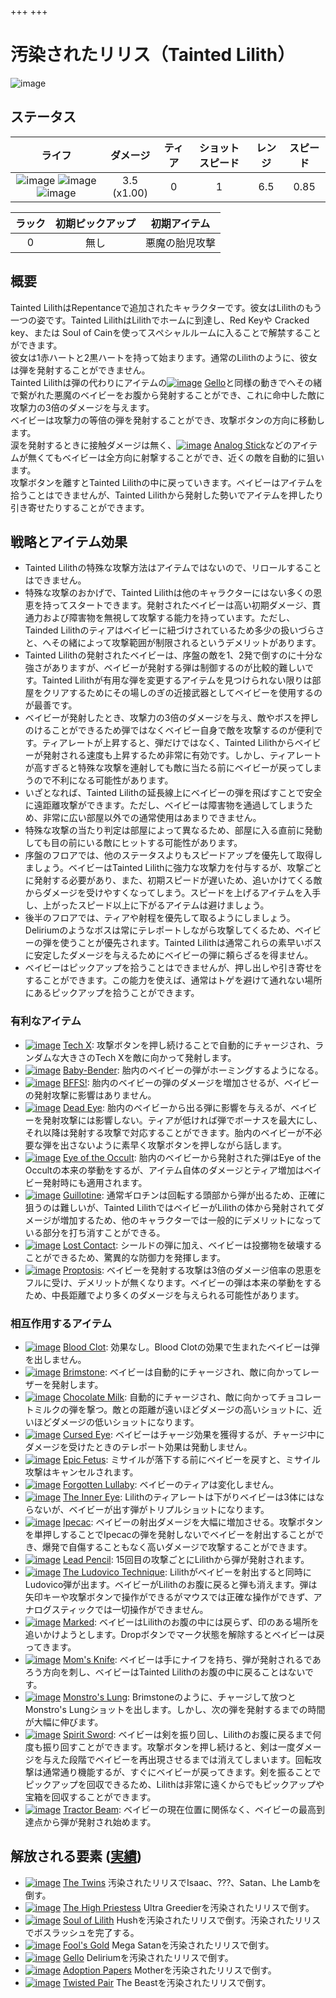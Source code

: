 +++
+++


 # 汚染されたリリス（Tainted Lilith）
 ![image](/image/Characters/Tainted_Lilith.png) 

ステータス
-------

|ライフ|ダメージ|ティア|ショットスピード|レンジ|スピード|
|:----:|:---:|:---:|:---:|:---:|:---:|
|![image](/image/characters/r-heart.png) ![image](/image/characters/b-heart.png) ![image](/image/characters/b-heart.png)|3.5 (x1.00)|0|1|6.5|0.85|

|ラック|初期ピックアップ|初期アイテム|
|:--:|:--:|:--:|
|0|無し|悪魔の胎児攻撃|

概要
-------

Tainted LilithはRepentanceで追加されたキャラクターです。彼女はLilithのもう一つの姿です。Tainted LilithはLilithでホームに到達し、Red Keyや Cracked key、または Soul of Cainを使ってスペシャルルームに入ることで解禁することができます。  
彼女は1赤ハートと2黒ハートを持って始まります。通常のLilithのように、彼女は弾を発射することができません。  
Tainted Lilithは弾の代わりにアイテムの[![image](/image/Gello.png)](/wiki/Gello "Gello") [Gello](/wiki/Gello "Gello")と同様の動きでへその緒で繋がれた悪魔のベイビーをお腹から発射することができ、これに命中した敵に攻撃力の3倍のダメージを与えます。  
ベイビーは攻撃力の等倍の弾を発射することができ、攻撃ボタンの方向に移動します。  
涙を発射するときに接触ダメージは無く、[![image](/image/Analog_Stick.png)](/wiki/Analog_Stick "Analog Stick") [Analog Stick](/wiki/Analog_Stick "Analog Stick")などのアイテムが無くてもベイビーは全方向に射撃することができ、近くの敵を自動的に狙います。  
攻撃ボタンを離すとTainted Lilithの中に戻っていきます。ベイビーはアイテムを拾うことはできませんが、Tainted Lilithから発射した勢いでアイテムを押したり引き寄せたりすることができます。  

戦略とアイテム効果
-------------------

* Tainted Lilithの特殊な攻撃方法はアイテムではないので、リロールすることはできません。
* 特殊な攻撃のおかげで、Tainted Lilithは他のキャラクターにはない多くの恩恵を持ってスタートできます。発射されたベイビーは高い初期ダメージ、貫通力および障害物を無視して攻撃する能力を持っています。ただし、Tainded Lilithのティアはベイビーに紐づけされているため多少の扱いづらさと、へその緒によって攻撃範囲が制限されるというデメリットがあります。
* Tainted Lilithの発射されたベイビーは、序盤の敵を1、2発で倒すのに十分な強さがありますが、ベイビーが発射する弾は制御するのが比較的難しいです。Tainted Lilithが有用な弾を変更するアイテムを見つけられない限りは部屋をクリアするためにその場しのぎの近接武器としてベイビーを使用するのが最善です。
* ベイビーが発射したとき、攻撃力の3倍のダメージを与え、敵やボスを押しのけることができるため弾ではなくベイビー自身で敵を攻撃するのが便利です。ティアレートが上昇すると、弾だけではなく、Tainted Lilithからベイビーが発射される速度も上昇するため非常に有効です。しかし、ティアレートが高すぎると特殊な攻撃を連射しても敵に当たる前にベイビーが戻ってしまうので不利になる可能性があります。
* いざとなれば、Tainted Lilithの延長線上にベイビーの弾を飛ばすことで安全に遠距離攻撃ができます。ただし、ベイビーは障害物を通過してしまうため、非常に広い部屋以外での通常使用はあまりできません。
* 特殊な攻撃の当たり判定は部屋によって異なるため、部屋に入る直前に発動しても目の前にいる敵にヒットする可能性があります。
* 序盤のフロアでは、他のステータスよりもスピードアップを優先して取得しましょう。ベイビーはTainted Lilithに強力な攻撃力を付与するが、攻撃ごとに発射する必要があり、また、初期スピードが遅いため、追いかけてくる敵からダメージを受けやすくなってしまう。スピードを上げるアイテムを入手し、上がったスピード以上に下がるアイテムは避けましょう。
* 後半のフロアでは、ティアや射程を優先して取るようにしましょう。Deliriumのようなボスは常にテレポートしながら攻撃してくるため、ベイビーの弾を使うことが優先されます。Tainted Lilithは通常これらの素早いボスに安定したダメージを与えるためにベイビーの弾に頼らざるを得ません。
* ベイビーはピックアップを拾うことはできませんが、押し出しや引き寄せをすることができます。この能力を使えば、通常はトゲを避けて通れない場所にあるピックアップを拾うことができます。

### 有利なアイテム

* [![image](/image/Tech_X.png)](/wiki/Tech_X "Tech X") [Tech X](/wiki/Tech_X "Tech X"): 攻撃ボタンを押し続けることで自動的にチャージされ、ランダムな大きさのTech Xを敵に向かって発射します。
* [![image](/image/Baby-Bender.png)](/wiki/Baby-Bender "Baby-Bender") [Baby-Bender](/wiki/Baby-Bender "Baby-Bender"): 胎内のベイビーの弾がホーミングするようになる。
* [![image](/image/BFFS%21.png)](/wiki/BFFS%21 "BFFS!") [BFFS!](/wiki/BFFS%21 "BFFS!"): 胎内のベイビーの弾のダメージを増加させるが、ベイビーの発射攻撃に影響はありません。
* [![image](/image/Dead_Eye.png)](/wiki/Dead_Eye "Dead Eye") [Dead Eye](/wiki/Dead_Eye "Dead Eye"): 胎内のベイビーから出る弾に影響を与えるが、ベイビーを発射攻撃には影響しない。ティアが低ければ弾でボーナスを最大にし、それ以降は発射する攻撃で対応することができます。胎内のベイビーが不必要な弾を出さないように素早く攻撃ボタンを押しながら話します。
* [![image](/image/Eye_of_the_Occult.png)](/wiki/Eye_of_the_Occult "Eye of the Occult") [Eye of the Occult](/wiki/Eye_of_the_Occult "Eye of the Occult"): 胎内のベイビーから発射された弾はEye of the Occultの本来の挙動をするが、アイテム自体のダメージとティア増加はベイビー発射時にも適用されます。
* [![image](/image/Guillotine.png)](/wiki/Guillotine "Guillotine") [Guillotine](/wiki/Guillotine "Guillotine"): 通常ギロチンは回転する頭部から弾が出るため、正確に狙うのは難しいが、Tainted LilithではベイビーがLilithの体から発射されてダメージが増加するため、他のキャラクターでは一般的にデメリットになっている部分を打ち消すことができる。
* [![image](/image/Lost_Contact.png)](/wiki/Lost_Contact "Lost Contact") [Lost Contact](/wiki/Lost_Contact "Lost Contact"): シールドの弾に加え、ベイビーは投擲物を破壊することができるため、驚異的な防御力を発揮します。
* [![image](/image/Proptosis.png)](/wiki/Proptosis "Proptosis") [Proptosis](/wiki/Proptosis "Proptosis"): ベイビーを発射する攻撃は3倍のダメージ倍率の恩恵をフルに受け、デメリットが無くなります。ベイビーの弾は本来の挙動をするため、中長距離でより多くのダメージを与えられる可能性があります。

### 相互作用するアイテム

* [![image](/image/Blood_Clot.png)](/wiki/Blood_Clot "Blood Clot") [Blood Clot](/wiki/Blood_Clot "Blood Clot"): 効果なし。Blood Clotの効果で生まれたベイビーは弾を出しません。
* [![image](/image/Brimstone.png)](/wiki/Brimstone "Brimstone") [Brimstone](/wiki/Brimstone "Brimstone"): ベイビーは自動的にチャージされ、敵に向かってレーザーを発射します。
* [![image](/image/Chocolate_Milk.png)](/wiki/Chocolate_Milk "Chocolate Milk") [Chocolate Milk](/wiki/Chocolate_Milk "Chocolate Milk"): 自動的にチャージされ、敵に向かってチョコレートミルクの弾を撃つ。敵との距離が遠いほどダメージの高いショットに、近いほどダメージの低いショットになります。
* [![image](/image/Cursed_Eye.png)](/wiki/Cursed_Eye "Cursed Eye") [Cursed Eye](/wiki/Cursed_Eye "Cursed Eye"): ベイビーはチャージ効果を獲得するが、チャージ中にダメージを受けたときのテレポート効果は発動しません。
* [![image](/image/Epic_Fetus.png)](/wiki/Epic_Fetus "Epic Fetus") [Epic Fetus](/wiki/Epic_Fetus "Epic Fetus"): ミサイルが落下する前にベイビーを戻すと、ミサイル攻撃はキャンセルされます。
* [![image](/image/Forgotten_Lullaby.png)](/wiki/Forgotten_Lullaby "Forgotten Lullaby") [Forgotten Lullaby](/wiki/Forgotten_Lullaby "Forgotten Lullaby"): ベイビーのティアは変化しません。
* [![image](/image/The_Inner_Eye.png)](/wiki/The_Inner_Eye "The Inner Eye") [The Inner Eye](/wiki/The_Inner_Eye "The Inner Eye"): Lilithのティアレートは下がりベイビーは3体にはならないが、ベイビーが出す弾がトリプルショットになります。
* [![image](/image/Ipecac.png)](/wiki/Ipecac "Ipecac") [Ipecac](/wiki/Ipecac "Ipecac"): ベイビーの射出ダメージを大幅に増加させる。攻撃ボタンを単押しすることでIpecacの弾を発射しないでベイビーを射出することができ、爆発で自傷することもなく高いダメージで攻撃することができます。
* [![image](/image/Lead_Pencil.png)](/wiki/Lead_Pencil "Lead Pencil") [Lead Pencil](/wiki/Lead_Pencil "Lead Pencil"): 15回目の攻撃ごとにLilithから弾が発射されます。
* [![image](/image/The_Ludovico_Technique.png)](/wiki/The_Ludovico_Technique "The Ludovico Technique") [The Ludovico Technique](/wiki/The_Ludovico_Technique "The Ludovico Technique"): Lilithがベイビーを射出すると同時にLudovico弾が出ます。ベイビーがLilithのお腹に戻ると弾も消えます。弾は矢印キーや攻撃ボタンで操作ができるがマウスでは正確な操作ができず、アナログスティックでは一切操作ができません。
* [![image](/image/Marked.png)](/wiki/Marked "Marked") [Marked](/wiki/Marked "Marked"): ベイビーはLilithのお腹の中には戻らず、印のある場所を追いかけようとします。Dropボタンでマーク状態を解除するとベイビーは戻ってきます。
* [![image](/image/Mom%27s_Knife.png)](/wiki/Mom%27s_Knife "Mom's Knife") [Mom's Knife](/wiki/Mom%27s_Knife "Mom's Knife"): ベイビーは手にナイフを持ち、弾が発射されるであろう方向を刺し、ベイビーはTainted Lilithのお腹の中に戻ることはないです。
* [![image](/image/Monstro%27s_Lung.png)](/wiki/Monstro%27s_Lung "Monstro's Lung") [Monstro's Lung](/wiki/Monstro%27s_Lung "Monstro's Lung"): Brimstoneのように、チャージして放つとMonstro's Lungショットを出します。しかし、次の弾を発射するまでの時間が大幅に伸びます。
* [![image](/image/Spirit_Sword.png)](/wiki/Spirit_Sword "Spirit Sword") [Spirit Sword](/wiki/Spirit_Sword "Spirit Sword"): ベイビーは剣を振り回し、Lilithのお腹に戻るまで何度も振り回すことができます。攻撃ボタンを押し続けると、剣は一度ダメージを与えた段階でベイビーを再出現させるまでは消えてしまいます。回転攻撃は通常通り機能するが、すぐにベイビーが戻ってきます。剣を振ることでピックアップを回収できるため、Lilithは非常に遠くからでもピックアップや宝箱を回収することができます。
* [![image](/image/Tractor_Beam.png)](/wiki/Tractor_Beam "Tractor Beam") [Tractor Beam](/wiki/Tractor_Beam "Tractor Beam"): ベイビーの現在位置に関係なく、ベイビーの最高到達点から弾が発射され始めます。

解放される要素 ([実績](/wiki/Achievements "Achievements"))
--------------------------------------------------------------

* [![image](/image/achievements/The_Twins.png)](/wiki/The_Twins "The Twins") [The Twins](/wiki/The_Twins "The Twins") 汚染されたリリスでIsaac、???、Satan、Lhe Lambを倒す。
* [![image](/image/achievements/The_High_Priestess.png)](/wiki/The_High_Priestess "The High Priestess") [The High Priestess](/wiki/The_High_Priestess "The High Priestess") Ultra Greedierを汚染されたリリスで倒す。
* [![image](/image/achievements/Soul_of_Lilith.png)](/wiki/Soul_of_Lilith "Soul of Lilith") [Soul of Lilith](/wiki/Soul_of_Lilith "Soul of Lilith") Hushを汚染されたリリスで倒す。汚染されたリリスでボスラッシュを完了する。
* [![image](/image/achievements/Fool%27s_Gold.png)](/wiki/Fool%27s_Gold "Fool's Gold") [Fool's Gold](/wiki/Fool%27s_Gold "Fool's Gold") Mega Satanを汚染されたリリスで倒す。
* [![image](/image/achievements/Gello.png)](/wiki/Gello "Gello") [Gello](/wiki/Gello "Gello") Deliriumを汚染されたリリスで倒す。
* [![image](/image/achievements/Adoption_Papers.png)](/wiki/Adoption_Papers "Adoption Papers") [Adoption Papers](/wiki/Adoption_Papers "Adoption Papers") Motherを汚染されたリリスで倒す。
* [![image](/image/achievements/Twisted_Pair.png)](/wiki/Twisted_Pair "Twisted Pair") [Twisted Pair](/wiki/Twisted_Pair "Twisted Pair") The Beastを汚染されたリリスで倒す。